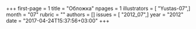 +++
first-page = 1
title = "Обложка"
npages = 1
illustrators = [ "Yustas-07",]
month = "07"
rubric = ""
authors = []
issues = [ "2012_07",]
year = "2012"
date = "2017-04-24T15:37:56+03:00"
+++
